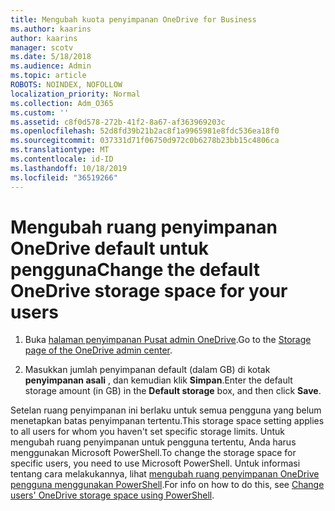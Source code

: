 ```yaml
---
title: Mengubah kuota penyimpanan OneDrive for Business
ms.author: kaarins
author: kaarins
manager: scotv
ms.date: 5/18/2018
ms.audience: Admin
ms.topic: article
ROBOTS: NOINDEX, NOFOLLOW
localization_priority: Normal
ms.collection: Adm_O365
ms.custom: ''
ms.assetid: c8f0d578-272b-41f2-8a67-af363969203c
ms.openlocfilehash: 52d8fd39b21b2ac8f1a9965981e8fdc536ea18f0
ms.sourcegitcommit: 037331d71f06750d972c0b6278b23bb15c4806ca
ms.translationtype: MT
ms.contentlocale: id-ID
ms.lasthandoff: 10/18/2019
ms.locfileid: "36519266"
---
```

# <a name="change-the-default-onedrive-storage-space-for-your-users"></a><span data-ttu-id="80119-102">Mengubah ruang penyimpanan OneDrive default untuk pengguna</span><span class="sxs-lookup"><span data-stu-id="80119-102">Change the default OneDrive storage space for your users</span></span>

1. <span data-ttu-id="80119-103">Buka [halaman penyimpanan Pusat admin OneDrive](https://admin.onedrive.com/?v=StorageSettings).</span><span class="sxs-lookup"><span data-stu-id="80119-103">Go to the [Storage page of the OneDrive admin center](https://admin.onedrive.com/?v=StorageSettings).</span></span>
    
2. <span data-ttu-id="80119-104">Masukkan jumlah penyimpanan default (dalam GB) di kotak **penyimpanan asali** , dan kemudian klik **Simpan**.</span><span class="sxs-lookup"><span data-stu-id="80119-104">Enter the default storage amount (in GB) in the **Default storage** box, and then click **Save**.</span></span>
    
<span data-ttu-id="80119-105">Setelan ruang penyimpanan ini berlaku untuk semua pengguna yang belum menetapkan batas penyimpanan tertentu.</span><span class="sxs-lookup"><span data-stu-id="80119-105">This storage space setting applies to all users for whom you haven't set specific storage limits.</span></span> <span data-ttu-id="80119-106">Untuk mengubah ruang penyimpanan untuk pengguna tertentu, Anda harus menggunakan Microsoft PowerShell.</span><span class="sxs-lookup"><span data-stu-id="80119-106">To change the storage space for specific users, you need to use Microsoft PowerShell.</span></span> <span data-ttu-id="80119-107">Untuk informasi tentang cara melakukannya, lihat [mengubah ruang penyimpanan OneDrive pengguna menggunakan PowerShell](https://go.microsoft.com/fwlink/?linkid=866402).</span><span class="sxs-lookup"><span data-stu-id="80119-107">For info on how to do this, see [Change users' OneDrive storage space using PowerShell](https://go.microsoft.com/fwlink/?linkid=866402).</span></span>
  


